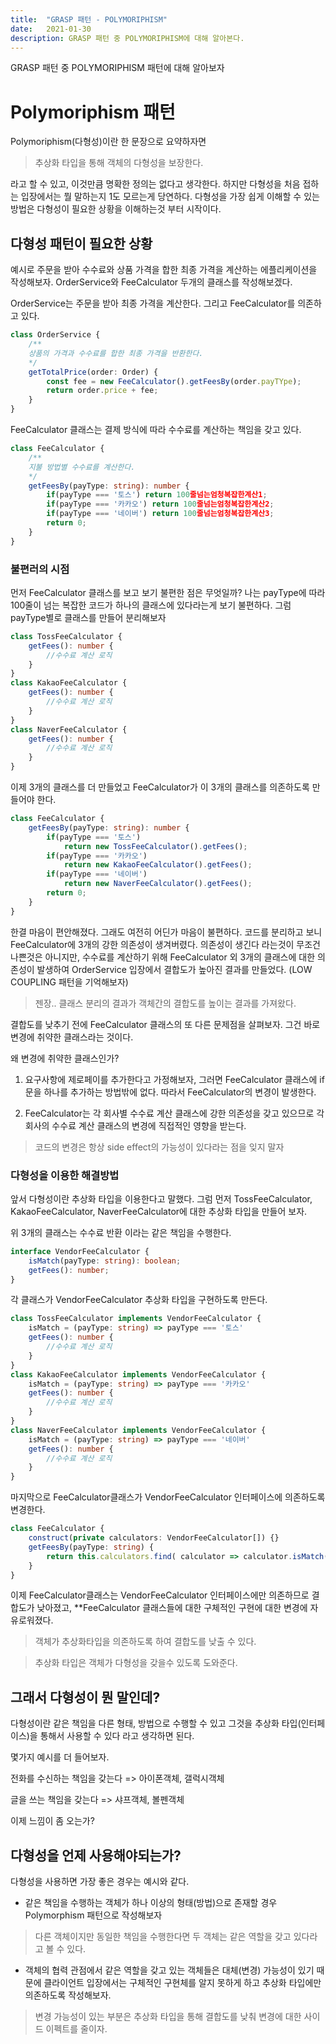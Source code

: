 ```yaml
---
title:  "GRASP 패턴 - POLYMORIPHISM"
date:   2021-01-30
description: GRASP 패턴 중 POLYMORIPHISM에 대해 알아본다.
---
```

GRASP 패턴 중 POLYMORIPHISM 패턴에 대해 알아보자

# Polymoriphism 패턴
Polymoriphism(다형성)이란 한 문장으로 요약하자면 

> 추상화 타입을 통해 객체의 다형성을 보장한다.

라고 할 수 있고, 이것만큼 명확한 정의는 없다고 생각한다.
하지만 다형성을 처음 접하는 입장에서는 뭘 말하는지 1도 모르는게 당연하다.
다형성을 가장 쉽게 이해할 수 있는 방법은 다형성이 필요한 상황을 이해하는것 부터 시작이다.

## 다형성 패턴이 필요한 상황
예시로 주문을 받아 수수료와 상품 가격을 합한 최종 가격을 계산하는 에플리케이션을 작성해보자.
OrderService와 FeeCalculator 두개의 클래스를 작성해보겠다.

OrderService는 주문을 받아 최종 가격을 계산한다. 그리고 FeeCalculator를 의존하고 있다.
``` typescript
class OrderService {
    /**
    상품의 가격과 수수료를 합한 최종 가격을 반환한다.
    */
    getTotalPrice(order: Order) {
        const fee = new FeeCalculator().getFeesBy(order.payTYpe);
        return order.price + fee;
    }
}
```

FeeCalculator 클래스는 결제 방식에 따라 수수료를 계산하는 책임을 갖고 있다.
``` typescript
class FeeCalculator {
    /**
    지불 방법별 수수료를 계산한다.
    */
    getFeesBy(payType: string): number {
        if(payType === '토스') return 100줄넘는엄청복잡한계산1;
        if(payType === '카카오') return 100줄넘는엄청복잡한계산2;
        if(payType === '네이버') return 100줄넘는엄청복잡한계산3;
        return 0;
    }
}
```

### 불편러의 시점
먼저 FeeCalculator 클래스를 보고 보기 불편한 점은 무엇일까?
나는 payType에 따라 100줄이 넘는 복잡한 코드가 하나의 클래스에 있다라는게 보기 불편하다. 그럼 payType별로 클래스를 만들어 분리해보자

``` typescript
class TossFeeCalculator {
    getFees(): number {
        //수수료 계산 로직
    }
}
class KakaoFeeCalculator {
    getFees(): number {
        //수수료 계산 로직
    }
}
class NaverFeeCalculator {
    getFees(): number {
        //수수료 계산 로직
    }
}
```

이제 3개의 클래스를 더 만들었고 FeeCalculator가 이 3개의 클래스를 의존하도록 만들어야 한다.

``` typescript
class FeeCalculator {
    getFeesBy(payType: string): number {
        if(payType === '토스') 
            return new TossFeeCalculator().getFees();
        if(payType === '카카오')
            return new KakaoFeeCalculator().getFees();
        if(payType === '네이버') 
            return new NaverFeeCalculator().getFees();
        return 0;
    }
}
```

한결 마음이 편안해졌다. 그래도 여전히 어딘가 마음이 불편하다.
코드를 분리하고 보니 FeeCalculator에 3개의 강한 의존성이 생겨버렸다.
의존성이 생긴다 라는것이 무조건 나쁜것은 아니지만, 수수료를 계산하기 위해 FeeCalculator 외 3개의 클래스에 대한 의존성이 발생하여 OrderService 입장에서 결합도가 높아진 결과를 만들었다. (LOW COUPLING 패턴을 기억해보자)

> 젠장.. 클래스 분리의 결과가 객체간의 결합도를 높이는 결과를 가져왔다. 

결합도를 낮추기 전에 FeeCalculator 클래스의 또 다른 문제점을 살펴보자. 그건 바로 변경에 취약한 클래스라는 것이다.

왜 변경에 취약한 클래스인가?
1. 요구사항에 제로페이를 추가한다고 가정해보자, 그러면 FeeCalculator 클래스에 if 문을 하나를 추가하는 방법밖에 없다. 따라서 FeeCalculator의 변경이 발생한다.

2. FeeCalculator는 각 회사별 수수료 계산 클래스에 강한 의존성을 갖고 있으므로 각 회사의 수수료 계산 클래스의 변경에 직접적인 영향을 받는다.

> 코드의 변경은 항상 side effect의 가능성이 있다라는 점을 잊지 말자

### 다형성을 이용한 해결방법
앞서 다형성이란 추상화 타입을 이용한다고 말했다.
그럼 먼저 TossFeeCalculator, KakaoFeeCalculator, NaverFeeCalculator에 대한 추상화 타입을 만들어 보자.

위 3개의 클래스는 수수료 반환 이라는 같은 책임을 수행한다.
``` typescript
interface VendorFeeCalculator {
    isMatch(payType: string): boolean;
    getFees(): number;
}
```

각 클래스가 VendorFeeCalculator 추상화 타입을 구현하도록 만든다.
``` typescript
class TossFeeCalculator implements VendorFeeCalculator {
    isMatch = (payType: string) => payType === '토스'
    getFees(): number {
        //수수료 계산 로직
    }
}
class KakaoFeeCalculator implements VendorFeeCalculator {
    isMatch = (payType: string) => payType === '카카오'
    getFees(): number {
        //수수료 계산 로직
    }
}
class NaverFeeCalculator implements VendorFeeCalculator {
    isMatch = (payType: string) => payType === '네이버'
    getFees(): number {
        //수수료 계산 로직
    }
}
```

마지막으로 FeeCalculator클래스가 VendorFeeCalculator 인터페이스에 의존하도록 변경한다.
``` typescript
class FeeCalculator {
    construct(private calculators: VendorFeeCalculator[]) {}
    getFeesBy(payType: string) {
        return this.calculators.find( calculator => calculator.isMatch(payType))?.getFees() ?? 0;
    }
}
```

이제 FeeCalculator클래스는 VendorFeeCalculator 인터페이스에만 의존하므로 결합도가 낮아졌고, **FeeCalculator 클래스들에 대한 구체적인 구현에 대한 변경에 자유로워졌다.

> 객체가 추상화타입을 의존하도록 하여 결합도를 낮출 수 있다.

> 추상화 타입은 객체가 다형성을 갖을수 있도록 도와준다.

## 그래서 다형성이 뭔 말인데?
다형성이란 같은 책임을 다른 형태, 방법으로 수행할 수 있고 그것을 추상화 타입(인터페이스)을 통해서 사용할 수 있다 라고 생각하면 된다.

몇가지 예시를 더 들어보자.

전화를 수신하는 책임을 갖는다 => 아이폰객체, 갤럭시객체

글을 쓰는 책임을 갖는다 => 샤프객체, 볼펜객체

이제 느낌이 좀 오는가?

## 다형성을 언제 사용해야되는가?
다형성을 사용하면 가장 좋은 경우는 예시와 같다.

- 같은 책임을 수행하는 객체가 하나 이상의 형태(방법)으로 존재할 경우 Polymorphism 패턴으로 작성해보자

> 다른 객체이지만 동일한 책임을 수행한다면 두 객체는 같은 역할을 갖고 있다라고 볼 수 있다.

- 객체의 협력 관점에서 같은 역할을 갖고 있는 객체들은 대체(변경) 가능성이 있기 때문에 클라이언트 입장에서는 구체적인 구현체를 알지 못하게 하고 추상화 타입에만 의존하도록 작성해보자.

>  변경 가능성이 있는 부분은 추상화 타입을 통해 결합도를 낮춰 변경에 대한 사이드 이펙트를 줄이자.
